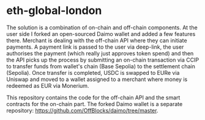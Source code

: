# eth-global-london

The solution is a combination of on-chain and off-chain components. At the user side I forked an open-sourced Daimo wallet and added a few features there. Merchant is dealing with the off-chain API where they can initiate payments. A payment link is passed to the user via deep-link, the user authorises the payment (which really just approves token spend) and then the API picks up the process by submitting an on-chain transaction via CCIP to transfer funds from wallet's chain (Base Sepolia) to the settlement chain (Sepolia). Once transfer is completed, USDC is swapped to EURe via Uniswap and moved to a wallet assigned to a merchant where money is redeemed as EUR via Monerium.

This repository contains the code for the off-chain API and the smart contracts for the on-chain part. The forked Daimo wallet is a separate repository: https://github.com/OffBlocks/daimo/tree/master.